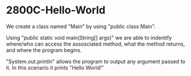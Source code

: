 # 2800C-Hello-World

We create a class named "Main" by using "public class Main".

Using "public static void main(String[] args)" we are able to indentify where/who can access the assosciated method, what the method returns, and where the program begins.

"System.out.println" allows the program to output any argument passed to it. In this scenario it prints "Hello World!" 
